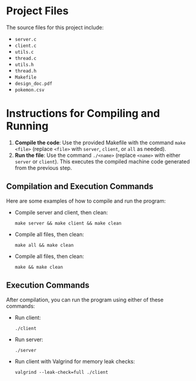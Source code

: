# Project Files
The source files for this project include:
- `server.c`
- `client.c`
- `utils.c`
- `thread.c`
- `utils.h`
- `thread.h`
- `Makefile`
- `design_doc.pdf`
- `pokemon.csv`

# Instructions for Compiling and Running
1. **Compile the code**: Use the provided Makefile with the command `make <file>` (replace `<file>` with `server`, `client`, or `all` as needed).
2. **Run the file**: Use the command `./<name>` (replace `<name>` with either `server` or `client`). This executes the compiled machine code generated from the previous step.

## Compilation and Execution Commands
Here are some examples of how to compile and run the program:
- Compile server and client, then clean: 
    ```
    make server && make client && make clean
    ```
- Compile all files, then clean: 
    ```
    make all && make clean
    ```
- Compile all files, then clean: 
    ```
    make && make clean
    ```

## Execution Commands
After compilation, you can run the program using either of these commands:
- Run client: 
    ```
    ./client
    ```
- Run server: 
    ```
    ./server
    ```
- Run client with Valgrind for memory leak checks: 
    ```
    valgrind --leak-check=full ./client
    ```